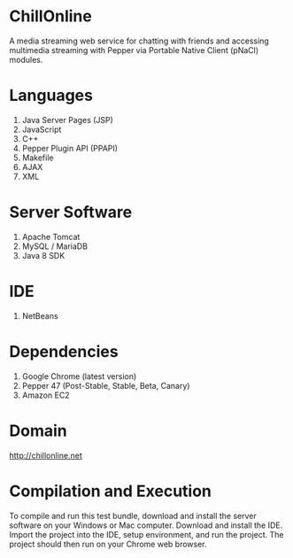

# ChillOnline

A media streaming web service for chatting with friends and accessing multimedia streaming with Pepper via Portable Native Client (pNaCl) modules.


# Languages

1. Java Server Pages (JSP)
2. JavaScript
3. C++
4. Pepper Plugin API (PPAPI)
5. Makefile
6. AJAX
7. XML


# Server Software

1. Apache Tomcat
2. MySQL / MariaDB
3. Java 8 SDK 


# IDE
1. NetBeans


# Dependencies

1. Google Chrome (latest version)
2. Pepper 47 (Post-Stable, Stable, Beta, Canary)
3. Amazon EC2


# Domain

http://chillonline.net



# Compilation and Execution

To compile and run this test bundle, download and install the server software on your Windows or Mac computer. Download and install the IDE. Import the project into the IDE, setup environment, and run the project. The project should then run on your Chrome web browser.


